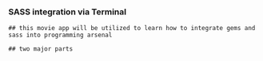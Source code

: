 ### SASS integration via Terminal

    ## this movie app will be utilized to learn how to integrate gems and sass into programming arsenal
    
    ## two major parts
